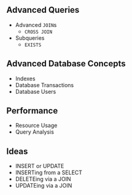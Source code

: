 ## Advanced Queries

* Advanced `JOIN`s
  * `CROSS JOIN`
* Subqueries
  * `EXISTS`

## Advanced Database Concepts

* Indexes
* Database Transactions
* Database Users

## Performance

* Resource Usage
* Query Analysis

## Ideas

* INSERT or UPDATE
* INSERTing from a SELECT
* DELETEing via a JOIN
* UPDATEing via a JOIN
